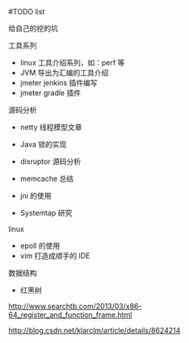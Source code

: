 #TODO list

给自己的挖的坑

工具系列
* linux 工具介绍系列，如：perf 等
* JVM 导出为汇编的工具介绍
* jmeter jenkins 插件编写
* jmeter gradle 插件

源码分析
* netty 线程模型文章
* Java 锁的实现
* disruptor 源码分析

* memcache 总结
* jni 的使用
* Systemtap 研究

linux
* epoll 的使用
* vim 打造成顺手的 IDE

数据结构
* 红黑树


http://www.searchtb.com/2013/03/x86-64_register_and_function_frame.html

http://blog.csdn.net/klarclm/article/details/8624214
